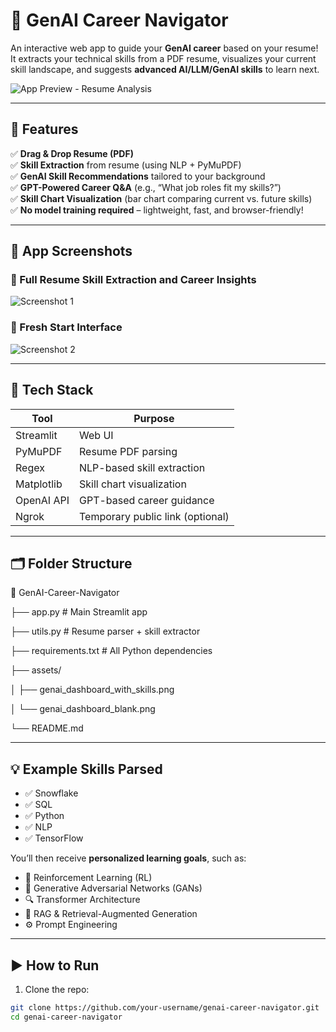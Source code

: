 # 🚀 GenAI Career Navigator

An interactive web app to guide your **GenAI career** based on your resume!  
It extracts your technical skills from a PDF resume, visualizes your current skill landscape, and suggests **advanced AI/LLM/GenAI skills** to learn next.

![App Preview - Resume Analysis](./assets/genai_dashboard_with_skills.png)

---

## 🧠 Features

✅ **Drag & Drop Resume (PDF)**  
✅ **Skill Extraction** from resume (using NLP + PyMuPDF)  
✅ **GenAI Skill Recommendations** tailored to your background  
✅ **GPT-Powered Career Q&A** (e.g., “What job roles fit my skills?”)  
✅ **Skill Chart Visualization** (bar chart comparing current vs. future skills)  
✅ **No model training required** – lightweight, fast, and browser-friendly!

---

## 📸 App Screenshots

### 🎯 Full Resume Skill Extraction and Career Insights
![Screenshot 1](./assets/genai_dashboard_with_skills.png)

### 📝 Fresh Start Interface
![Screenshot 2](./assets/genai_dashboard_blank.png)

---

## 🔧 Tech Stack

| Tool        | Purpose                              |
|-------------|--------------------------------------|
| Streamlit   | Web UI                               |
| PyMuPDF     | Resume PDF parsing                   |
| Regex       | NLP-based skill extraction           |
| Matplotlib  | Skill chart visualization            |
| OpenAI API  | GPT-based career guidance            |
| Ngrok       | Temporary public link (optional)     |

---

## 🗂️ Folder Structure

📁 GenAI-Career-Navigator

├── app.py # Main Streamlit app

├── utils.py # Resume parser + skill extractor

├── requirements.txt # All Python dependencies

├── assets/

│ ├── genai_dashboard_with_skills.png

│ └── genai_dashboard_blank.png

└── README.md


---

## 💡 Example Skills Parsed

- ✅ Snowflake  
- ✅ SQL  
- ✅ Python  
- ✅ NLP  
- ✅ TensorFlow

You’ll then receive **personalized learning goals**, such as:

- 🧠 Reinforcement Learning (RL)  
- 🎨 Generative Adversarial Networks (GANs)  
- 🔍 Transformer Architecture  
- 🧾 RAG & Retrieval-Augmented Generation  
- ⚙️ Prompt Engineering

---

## ▶️ How to Run

1. Clone the repo:

```bash
git clone https://github.com/your-username/genai-career-navigator.git
cd genai-career-navigator
